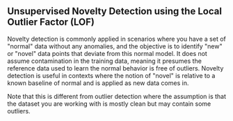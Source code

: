 ## Unsupervised Novelty Detection using the Local Outlier Factor (LOF)

Novelty detection is commonly applied in scenarios where you have a set of "normal" data without any anomalies, and the objective is to identify "new" or "novel" data points that deviate from this normal model. It does not assume contamination in the training data, meaning it presumes the reference data used to learn the normal behavior is free of outliers. Novelty detection is useful in contexts where the notion of "novel" is relative to a known baseline of normal and is applied as new data comes in.

Note that this is different from outlier detection where the assumption is that the dataset you are working with is mostly clean but may contain some outliers.